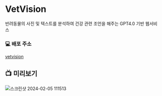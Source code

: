 # VetVision
반려동물의 사진 및 텍스트를 분석하여 건강 관련 조언을 해주는 GPT4.0 기반 웹서비스

### 💻 배포 주소
[vetvision](http://34.64.184.19:8080)

## 📺 미리보기
![스크린샷 2024-02-05 111513](https://github.com/DongSeonJin/VetVision/assets/129161266/676764c6-2c48-430a-9af5-1a725713d863)

